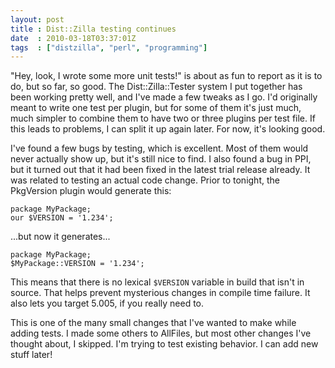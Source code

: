 ```yaml
---
layout: post
title : Dist::Zilla testing continues
date  : 2010-03-18T03:37:01Z
tags  : ["distzilla", "perl", "programming"]
---
```

"Hey, look, I wrote some more unit tests!" is about as fun to report as it is
to do, but so far, so good.  The Dist::Zilla::Tester system I put together has
been working pretty well, and I've made a few tweaks as I go.  I'd originally
meant to write one test per plugin, but for some of them it's just much, much
simpler to combine them to have two or three plugins per test file.  If this
leads to problems, I can split it up again later.  For now, it's looking good.

I've found a few bugs by testing, which is excellent.  Most of them would never
actually show up, but it's still nice to find.  I also found a bug in PPI, but
it turned out that it had been fixed in the latest trial release already.  It
was related to testing an actual code change.  Prior to tonight, the PkgVersion
plugin would generate this:

    package MyPackage;
    our $VERSION = '1.234';

...but now it generates...

    package MyPackage;
    $MyPackage::VERSION = '1.234';

This means that there is no lexical `$VERSION` variable in build that isn't in
source.  That helps prevent mysterious changes in compile time failure.  It
also lets you target 5.005, if you really need to.

This is one of the many small changes that I've wanted to make while adding
tests.  I made some others to AllFiles, but most other changes I've thought
about, I skipped.  I'm trying to test existing behavior.  I can add new stuff
later!

